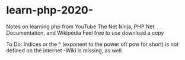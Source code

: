 # learn-php-2020-
Notes on learning php from YouTube The Net Ninja, PHP.Net Documentation, and Wikipedia
Feel free to use download a copy


















To Do:
Indices or the ^ (exponent to the power of/ pow for short) is not defined on the internet -Wiki is missing, as well
